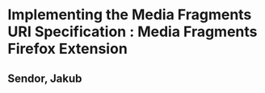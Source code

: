 # Implementing the Media Fragments URI Specification : Media Fragments Firefox Extension
## Sendor, Jakub
